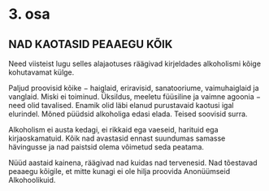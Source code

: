 # 3. osa

## NAD KAOTASID PEAAEGU KÕIK

Need viisteist lugu selles ala­jaotuses räägivad kirjel­dades alkoholismi kõige kohutavamat külge.

Paljud proovisid kõike − haiglaid, eriravisid, sana­tooriume, vaimuhaiglaid ja vanglaid. Miski ei toiminud. Üksildus, meeletu füüsiline ja vaimne agoonia − need olid tavalised. Enamik olid läbi elanud purustavaid kaotusi igal elurindel. Mõned püüdsid alkoholiga edasi elada. Teised soovisid surra.

Alkoholism ei austa kedagi, ei rikkaid ega vaeseid, harituid ega kirjaoskamatuid. Kõik nad avastasid ennast suundumas samasse hävingusse ja nad paistsid olema võimetud seda peatama.

Nüüd aastaid kainena, räägivad nad kuidas nad ter­venesid. Nad tõestavad peaaegu kõigile, et mitte kunagi ei ole hilja proovida Anonüümseid Alkohoolikuid.
